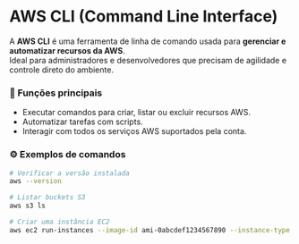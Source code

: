 # AWS CLI (Command Line Interface)

A **AWS CLI** é uma ferramenta de linha de comando usada para **gerenciar e automatizar recursos da AWS**.  
Ideal para administradores e desenvolvedores que precisam de agilidade e controle direto do ambiente.

### 🧭 Funções principais
- Executar comandos para criar, listar ou excluir recursos AWS.
- Automatizar tarefas com scripts.
- Interagir com todos os serviços AWS suportados pela conta.

### ⚙️ Exemplos de comandos
```bash
# Verificar a versão instalada
aws --version

# Listar buckets S3
aws s3 ls

# Criar uma instância EC2
aws ec2 run-instances --image-id ami-0abcdef1234567890 --instance-type t2.micro